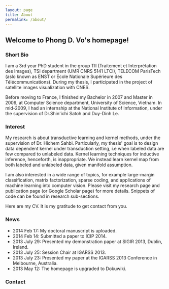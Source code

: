 ```yaml
---
layout: page
title: About
permalink: /about/
---
```


## Welcome to Phong D. Vo's homepage! ##

### Short Bio ###

I am a 3rd year PhD student in the group TII (Traitement et Interprétation des Images), TSI department (UMR CNRS 5141 LTCI), TELECOM ParisTech (aslo known as ENST or École Nationale Supérieure des Télécommunications). During my thesis, I participated in the project of satellite images visualization with CNES.

Before moving to France, I finished my Bachelor in 2007 and Master in 2009, at Computer Science department, University of Science, Vietnam. In mid-2009, I had an internship at  the National Institute of Information, under the supervision of Dr.Shin'ichi Satoh and Duy-Dinh Le.

### Interest ###

My research is about transductive learning and kernel methods, under the supervision of Dr. Hichem Sahbi. Particularly, my thesis' goal is to design data dependent kernel under transduction setting, i.e when labeled data are few compared to unlabeled data. Kernel learning techniques for inductive inference, henceforth, is inappropriate. We instead learn kernel map from both labeled and unlabeled data, given manifold assumption.

I am also interested in a wide range of topics, for example large-margin classification, matrix factorization, sparse coding, and applications of machine learning into computer vision. Please visit my research page and publication page (or Google Scholar page) for more details. Snippets of code can be found in research sub-sections.

Here are my CV. It is my gratitude to get contact from you.

### News ###
  * 2014 Feb 17: My doctoral manuscript is uploaded.
  * 2014 Feb 14: Submitted a paper to ICIP 2014.
  * 2013 July 29: Presented my demonstration paper at SIGIR 2013, Dublin, Ireland.
  * 2013 July 25: Session Chair at IGARSS 2013.
  * 2013 July 23: Presented my paper at the IGARSS 2013 Conference in Melbourne, Australia.
  * 2013 May 12: The homepage is upgraded to Dokuwiki.

### Contact ###
